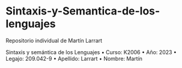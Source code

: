 # Sintaxis-y-Semantica-de-los-lenguajes
Repositorio individual de Martín Larrart

Sintaxis y semántica de los Lenguajes
• Curso: K2006
• Año: 2023
• Legajo: 209.042-9
• Apellido: Larrart
• Nombre: Martín
